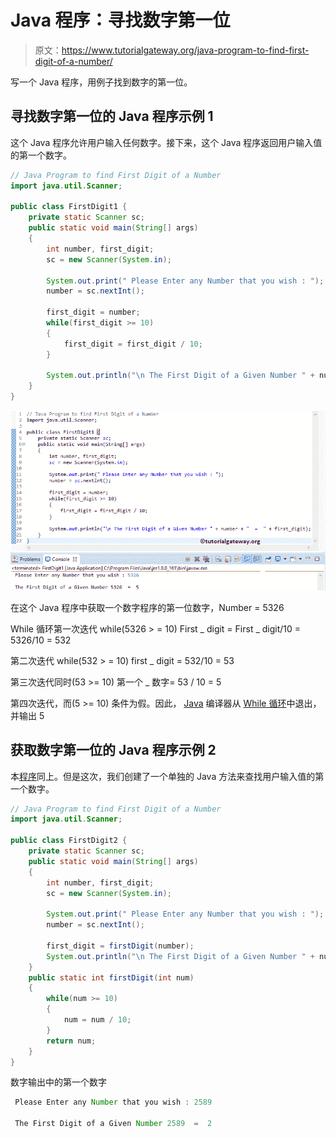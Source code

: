 # Java 程序：寻找数字第一位

> 原文：<https://www.tutorialgateway.org/java-program-to-find-first-digit-of-a-number/>

写一个 Java 程序，用例子找到数字的第一位。

## 寻找数字第一位的 Java 程序示例 1

这个 Java 程序允许用户输入任何数字。接下来，这个 Java 程序返回用户输入值的第一个数字。

```java
// Java Program to find First Digit of a Number
import java.util.Scanner;

public class FirstDigit1 {
	private static Scanner sc;
	public static void main(String[] args) 
	{
		int number, first_digit;
		sc = new Scanner(System.in);

		System.out.print(" Please Enter any Number that you wish : ");
		number = sc.nextInt();	

		first_digit = number;
		while(first_digit >= 10)
		{
			first_digit = first_digit / 10;
		}	

		System.out.println("\n The First Digit of a Given Number " + number + "  =  " + first_digit);
	}
}
```

![Java Program to find First Digit of a Number 1](img/4c5af8e932195ad0b83693e312465203.png)

在这个 Java 程序中获取一个数字程序的第一位数字，Number = 5326

While 循环第一次迭代 while(5326 > = 10)
First _ digit = First _ digit/10 = 5326/10 = 532

第二次迭代 while(532 > = 10)
first _ digit = 532/10 = 53

第三次迭代同时(53 >= 10)
第一个 _ 数字= 53 / 10 = 5

第四次迭代，而(5 >= 10)
条件为假。因此， [Java](https://www.tutorialgateway.org/java-tutorial/) 编译器从 [While 循环](https://www.tutorialgateway.org/java-while-loop/)中退出，并输出 5

## 获取数字第一位的 Java 程序示例 2

本[程序](https://www.tutorialgateway.org/learn-java-programs/)同上。但是这次，我们创建了一个单独的 Java 方法来查找用户输入值的第一个数字。

```java
// Java Program to find First Digit of a Number
import java.util.Scanner;

public class FirstDigit2 {
	private static Scanner sc;
	public static void main(String[] args) 
	{
		int number, first_digit;
		sc = new Scanner(System.in);

		System.out.print(" Please Enter any Number that you wish : ");
		number = sc.nextInt();	

		first_digit = firstDigit(number);
		System.out.println("\n The First Digit of a Given Number " + number + "  =  " + first_digit);
	}
	public static int firstDigit(int num)
	{
		while(num >= 10)
		{
			num = num / 10;
		}	
		return num;	
	}
}
```

数字输出中的第一个数字

```java
 Please Enter any Number that you wish : 2589

 The First Digit of a Given Number 2589  =  2
```